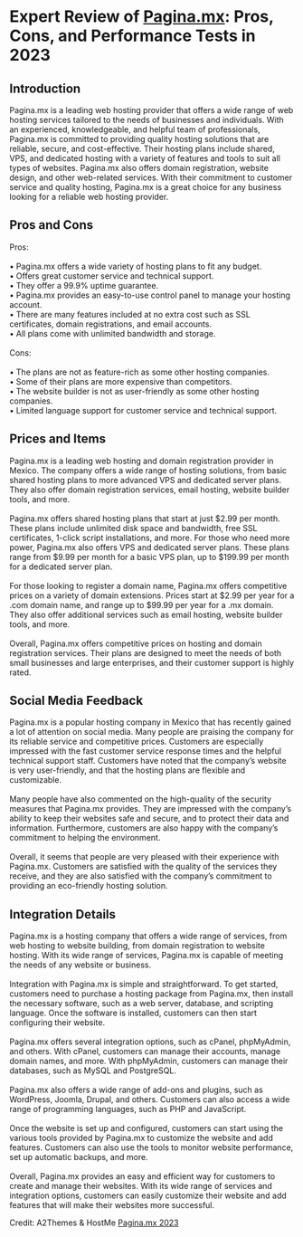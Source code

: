 <h1>Expert Review of <a href="https://a2themes.com/paginamx-reviews">Pagina.mx</a>: Pros, Cons, and Performance Tests in 2023</h1>
<h2>Introduction</h2>
Pagina.mx is a leading web hosting provider that offers a wide range of web hosting services tailored to the needs of businesses and individuals. With an experienced, knowledgeable, and helpful team of professionals, Pagina.mx is committed to providing quality hosting solutions that are reliable, secure, and cost-effective. Their hosting plans include shared, VPS, and dedicated hosting with a variety of features and tools to suit all types of websites. Pagina.mx also offers domain registration, website design, and other web-related services. With their commitment to customer service and quality hosting, Pagina.mx is a great choice for any business looking for a reliable web hosting provider.
<h2>Pros and Cons</h2>
Pros:<br><br>• Pagina.mx offers a wide variety of hosting plans to fit any budget. <br>• Offers great customer service and technical support.<br>• They offer a 99.9% uptime guarantee.<br>• Pagina.mx provides an easy-to-use control panel to manage your hosting account.<br>• There are many features included at no extra cost such as SSL certificates, domain registrations, and email accounts.<br>• All plans come with unlimited bandwidth and storage.<br><br>Cons:<br><br>• The plans are not as feature-rich as some other hosting companies.<br>• Some of their plans are more expensive than competitors.<br>• The website builder is not as user-friendly as some other hosting companies.<br>• Limited language support for customer service and technical support.
<h2>Prices and Items</h2>
Pagina.mx is a leading web hosting and domain registration provider in Mexico. The company offers a wide range of hosting solutions, from basic shared hosting plans to more advanced VPS and dedicated server plans. They also offer domain registration services, email hosting, website builder tools, and more. <br><br>Pagina.mx offers shared hosting plans that start at just $2.99 per month. These plans include unlimited disk space and bandwidth, free SSL certificates, 1-click script installations, and more. For those who need more power, Pagina.mx also offers VPS and dedicated server plans. These plans range from $9.99 per month for a basic VPS plan, up to $199.99 per month for a dedicated server plan. <br><br>For those looking to register a domain name, Pagina.mx offers competitive prices on a variety of domain extensions. Prices start at $2.99 per year for a .com domain name, and range up to $99.99 per year for a .mx domain. They also offer additional services such as email hosting, website builder tools, and more. <br><br>Overall, Pagina.mx offers competitive prices on hosting and domain registration services. Their plans are designed to meet the needs of both small businesses and large enterprises, and their customer support is highly rated.
<h2>Social Media Feedback</h2>
Pagina.mx is a popular hosting company in Mexico that has recently gained a lot of attention on social media. Many people are praising the company for its reliable service and competitive prices. Customers are especially impressed with the fast customer service response times and the helpful technical support staff. Customers have noted that the company’s website is very user-friendly, and that the hosting plans are flexible and customizable.<br><br>Many people have also commented on the high-quality of the security measures that Pagina.mx provides. They are impressed with the company’s ability to keep their websites safe and secure, and to protect their data and information. Furthermore, customers are also happy with the company’s commitment to helping the environment.<br><br>Overall, it seems that people are very pleased with their experience with Pagina.mx. Customers are satisfied with the quality of the services they receive, and they are also satisfied with the company’s commitment to providing an eco-friendly hosting solution.
<h2>Integration Details</h2>
Pagina.mx is a hosting company that offers a wide range of services, from web hosting to website building, from domain registration to website hosting. With its wide range of services, Pagina.mx is capable of meeting the needs of any website or business.<br><br>Integration with Pagina.mx is simple and straightforward. To get started, customers need to purchase a hosting package from Pagina.mx, then install the necessary software, such as a web server, database, and scripting language. Once the software is installed, customers can then start configuring their website.<br><br>Pagina.mx offers several integration options, such as cPanel, phpMyAdmin, and others. With cPanel, customers can manage their accounts, manage domain names, and more. With phpMyAdmin, customers can manage their databases, such as MySQL and PostgreSQL.<br><br>Pagina.mx also offers a wide range of add-ons and plugins, such as WordPress, Joomla, Drupal, and others. Customers can also access a wide range of programming languages, such as PHP and JavaScript.<br><br>Once the website is set up and configured, customers can start using the various tools provided by Pagina.mx to customize the website and add features. Customers can also use the tools to monitor website performance, set up automatic backups, and more.<br><br>Overall, Pagina.mx provides an easy and efficient way for customers to create and manage their websites. With its wide range of services and integration options, customers can easily customize their website and add features that will make their websites more successful.
<p>Credit: A2Themes & HostMe <a href="https://a2themes.com/paginamx-reviews">Pagina.mx 2023</a></p>